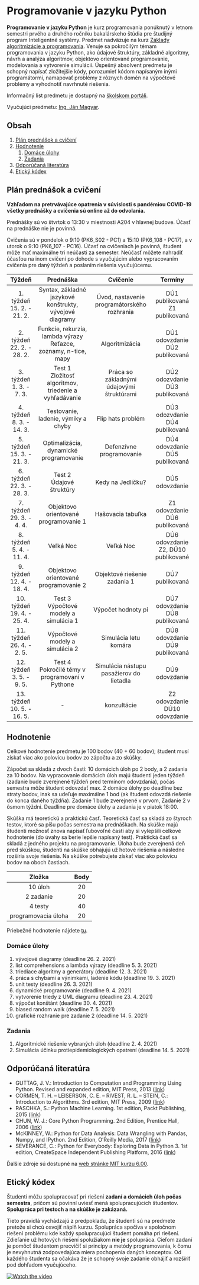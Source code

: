 # Programovanie v jazyku Python

**Programovanie v jazyku Python** je kurz programovania ponúknutý v letnom semestri prvého a druhého ročníku bakalárskeho štúdia pre študijný program Inteligentné systémy. Predmet nadväzuje na kurz [Základy algoritmizácie a programovania](https://kurzy.kpi.fei.tuke.sk/zap/). Venuje sa pokročilým témam programovania v jazyku Python, ako údajové štruktúry, základné algoritmy, návrh a analýza algoritmov, objektovo orientované programovanie, modelovania a vytvorenie simulácií. Úspešný absolvent predmetu je schopný napísať zložitejšie kódy, porozumieť kódom napísaným inými programátormi, namapovať problémy z rôznych domén na výpočtové problémy a vyhodnotiť navrhnuté riešenia.

Informačný list predmetu je dostupný na [školskom portáli](https://maisportal.tuke.sk/portal/studijneProgramy.mais).

Vyučujúci predmetu: [Ing. Ján Magyar](http://www.cloudai.sk/people-janmagyar/).

## Obsah
1. [Plán prednášok a cvičení](#plan)
2. [Hodnotenie](#grading)
    1. [Domáce úlohy](#homeworks)
    2. [Zadania](#assignments)
    <!--3. [Skúška](#exam)-->
3. [Odporúčaná literatúra](#textbooks)
4. [Etický kódex](#collaboration)

## Plán prednášok a cvičení <a name="plan"></a>

**Vzhľadom na pretrvávajúce opatrenia v súvislosti s pandémiou COVID-19 všetky prednášky a cvičenia sú online až do odvolania.**

Prednášky sú vo štvrtok o 13:30 v miestnosti A204 v hlavnej budove. Účasť na prednáške nie je povinná.

Cvičenia sú v pondelok o 9:10 (PK6_S02 - PC1) a 15:10 (PK6_108 - PC17), a v utorok o 9:10 (PK6_107 - PC16). Účasť na cvičeniach je povinná, študent môže mať maximálne tri neúčasti za semester. Neúčasť môžete nahradiť účasťou na inom cvičení po dohode s vyučujúcim alebo vypracovaním cvičenia pre daný týždeň a poslaním riešenia vyučujúcemu.

|           Týždeň           |                            Prednáška                            |                         Cvičenie                        |               Termíny               |
|:--------------------------:|:---------------------------------------------------------------:|:-------------------------------------------------------:|:-----------------------------------:|
| 1. týždeň<br>15. 2. - 21. 2.  | Syntax, základné jazykové konštrukty, vývojové diagramy         | Úvod, nastavenie programátorského rozhrania             | DÚ1 publikovaná<br>Z1 publikovaná      |
| 2. týždeň<br>22. 2. - 28. 2.  | Funkcie, rekurzia, lambda výrazy<br>Reťazce, zoznamy, n-tice, mapy | Algoritmizácia                                          | DÚ1 odovzdanie<br>DÚ2 publikovaná      |
| 3. týždeň<br>1. 3. - 7. 3.    | Test 1<br>Zložitosť algoritmov, triedenie a vyhľadávanie           | Práca so základnými údajovými štruktúrami               | DÚ2 odozvdanie<br>DÚ3 publikovaná      |
| 4. týždeň<br>8. 3. - 14. 3.   | Testovanie, ladenie, výmiky a chyby                             | Flip hats problém                                       | DÚ3 odozvdanie<br>DÚ4 publikovaná      |
| 5. týždeň<br>15. 3. - 21. 3.  | Optimalizácia, dynamické programovanie                          | Defenzívne programovanie                                | DÚ4 odovzdanie<br>DÚ5 publikovaná      |
| 6. týždeň<br>22. 3. - 28. 3.  | Test 2<br>Údajové štruktúry                                        | Kedy na Jedličku?                                       | DÚ5 odovzdanie                      |
| 7. týždeň<br>29. 3. - 4. 4.   | Objektovo orientované programovanie 1                           | Hašovacia tabuľka | Z1 odovzdanie<br>DÚ6 publikovaná       |
| 8. týždeň<br>5. 4. - 11. 4.   | Veľká Noc                                                       | Veľká Noc                                               | DÚ6 odovzdanie<br>Z2, DÚ10 publikované |
| 9. týždeň<br>12. 4. - 18. 4.  | Objektovo orientované programovanie 2                           | Objektové riešenie zadania 1                            | DÚ7 publikovaná                     |
| 10. týždeň<br>19. 4. - 25. 4. | Test 3<br>Výpočtové modely a simulácia 1                           | Výpočet hodnoty pi                                      | DÚ7 odovzdanie<br>DÚ8 publikovaná      |
| 11. týždeň<br>26. 4. - 2. 5.  | Výpočtové modely a simulácia 2                                  | Simulácia letu komára                                   | DÚ8 odovzdanie<br>DÚ9 publikovaná      |
| 12. týždeň<br>3. 5. - 9. 5.   | Test 4<br>Pokročilé témy v programovaní v Pythone                  | Simulácia nástupu pasažierov do lietadla                | DÚ9 odovzdanie                      |
| 13. týždeň<br>10. 5. - 16. 5. | -                                                               | konzultácie                                             | Z2 odovzdanie<br>DÚ10 odovzdanie       |

## Hodnotenie <a name="grading"></a>

Celkové hodnotenie predmetu je 100 bodov (40 + 60 bodov); študent musí získať viac ako polovicu bodov zo zápočtu a zo skúšky.

Zápočet sa skladá z dvoch častí: 10 domácich úloh po 2 body, a 2 zadania za 10 bodov. Na vypracovanie domácich úloh majú študenti jeden týždeň (zadanie bude zverejnené týždeň pred termínom odovzdania), počas semestra môže študent odovzdať max. 2 domáce úlohy po deadline bez straty bodov, inak sa udeľuje maximálne 1 bod (ak študent odovzdá riešenie do konca daného týždňa). Zadanie 1 bude zverejnené v prvom, Zadanie 2 v ôsmom týždni. Deadline pre domáce úlohy a zadania je v piatok 18:00.

Skúška má teoretickú a praktickú časť. Teoretická časť sa skladá zo štyroch testov, ktoré sa píšu počas semestra na prednáškach. Na skúške majú študenti možnosť znova napísať ľubovoľné časti aby si vylepšili celkové hodnotenie (do úvahy sa berie lepšie napísaný test). Praktická časť sa skladá z jedného projektu na programovanie. Úloha bude zverejnená deň pred skúškou, študenti na skúške obhajujú už hotové riešenia a následne rozšíria svoje riešenia. Na skúške potrebujete získať viac ako polovicu bodov na oboch častiach.

|        Zložka       | Body |
|:-------------------:|:----:|
|       10 úloh       |  20  |
|      2 zadanie      |  20  |
|       4 testy       |  40  |
| programovacia úloha |  20  |

Priebežné hodnotenie nájdete [tu](https://docs.google.com/spreadsheets/d/1zLwBEhnHpFwMagCywvC5Kt8dV10khDAKRXRIBCkh2P0/edit?usp=sharing).

### Domáce úlohy <a name="homeworks"></a>
1. vývojové diagramy (deadline 26. 2. 2021)
2. list comprehensions a lambda výrazy (deadline 5. 3. 2021)
3. triediace algoritmy a generátory (deadline 12. 3. 2021)
4. práca s chybami a výnimkami, ladenie kódu (deadline 19. 3. 2021)
5. unit testy (deadline 26. 3. 2021)
6. dynamické programovanie (deadline 9. 4. 2021)
7. vytvorenie triedy z UML diagramu (deadline 23. 4. 2021)
8. výpočet konštánt (deadline 30. 4. 2021)
9. biased random walk (deadline 7. 5. 2021)
10. grafické rozhranie pre zadanie 2 (deadline 14. 5. 2021)

### Zadania <a name="assignments"></a>
1. Algoritmické riešenie vybraných úloh (deadline 2. 4. 2021)
2. Simulácia účinku protiepidemiologických opatrení (deadline 14. 5. 2021)

<!--### Skúška <a name="exam"></a>-->

## Odporúčaná literatúra <a name="textbooks"></a>

* GUTTAG, J. V.: Introduction to Computation and Programming Using Python. Revised and expanded edition, MIT Press, 2013 ([link](https://doc.lagout.org/programmation/python/Introduction%20to%20Computation%20and%20Programming%20using%20Python%20%28rev.%20ed.%29%20%5BGuttag%202013-08-09%5D.pdf))
* CORMEN, T. H. – LEISERSON, C. E. – RIVEST, R. L. – STEIN, C.: Introduction to Algorithms. 3rd edition, MIT Press, 2009 ([link](https://ms.sapientia.ro/~kasa/Algorithms_3rd.pdf))
* RASCHKA, S.: Python Machine Learning. 1st edition, Packt Publishing, 2015 ([link](https://www.amazon.com/Python-Machine-Learning-scikit-learn-TensorFlow-ebook/dp/B0742K7HYF))
* CHUN, W. J.: Core Python Programming. 2nd Edition, Prentice Hall, 2006 ([link](https://www.amazon.com/Core-Python-Programming-Wesley-Chun/dp/0132269937))
* McKINNEY, W.: Python for Data Analysis: Data Wrangling with Pandas, Numpy, and IPython. 2nd Edition, O’Reilly Media, 2017 ([link](https://www.amazon.com/Python-Data-Analysis-Wrangling-IPython/dp/1491957662))
* SEVERANCE, C.: Python for Everybody: Exploring Data in Python 3. 1st edition, CreateSpace Independent Publishing Platform, 2016 ([link](https://www.amazon.com/Python-Everybody-Exploring-Data/dp/1530051126))

Ďalšie zdroje sú dostupné na [web stránke MIT kurzu 6.00](https://ocw.mit.edu/courses/electrical-engineering-and-computer-science/6-00-introduction-to-computer-science-and-programming-fall-2008/index.htm).

## Etický kódex <a name="collaboration"></a>
Študenti môžu spolupracovať pri riešení **zadaní a domácich úloh počas semestra**, pričom sú povinní uviesť mená spolupracujúcich študentov. **Spolupráca pri testoch a na skúške je zakázaná.**

Tieto pravidlá vychádzajú z predpokladu, že študenti sú na predmete pretože si chcú osvojiť náplň kurzu. Spolupráca spočíva v spoločnom riešení problému kde každý spolupracujúci študent pomáha pri riešení. Zdieľanie už hotových riešení spolužiakom **nie je** spolupráca. Cieľom zadaní je pomôcť študentom precvičiť si princípy a metódy programovania, k čomu je nevyhnutná zodpovedajúca miera pochopenia daných konceptov. Od každého študenta sa očakáva že je schopný svoje zadanie obhájiť a rozšíriť pod dohľadom vyučujúceho.

[![Watch the video](https://img.youtube.com/vi/ZXsQAXx_ao0/0.jpg)](https://www.youtube.com/watch?v=ZXsQAXx_ao0)

